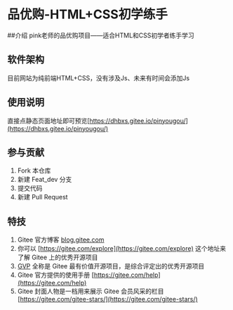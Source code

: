 # 品优购-HTML+CSS初学练手

##介绍
pink老师的品优购项目——适合HTML和CSS初学者练手学习

## 软件架构
目前网站为纯前端HTML+CSS，没有涉及Js、未来有时间会添加Js


## 使用说明

直接点静态页面地址即可预览[https://dhbxs.gitee.io/pinyougou/](https://dhbxs.gitee.io/pinyougou/)


## 参与贡献

1.  Fork 本仓库
2.  新建 Feat_dev 分支
3.  提交代码
4.  新建 Pull Request


## 特技

1.  Gitee 官方博客 [blog.gitee.com](https://blog.gitee.com)
2.  你可以 [https://gitee.com/explore](https://gitee.com/explore) 这个地址来了解 Gitee 上的优秀开源项目
3.  [GVP](https://gitee.com/gvp) 全称是 Gitee 最有价值开源项目，是综合评定出的优秀开源项目
4.  Gitee 官方提供的使用手册 [https://gitee.com/help](https://gitee.com/help)
5.  Gitee 封面人物是一档用来展示 Gitee 会员风采的栏目 [https://gitee.com/gitee-stars/](https://gitee.com/gitee-stars/)

